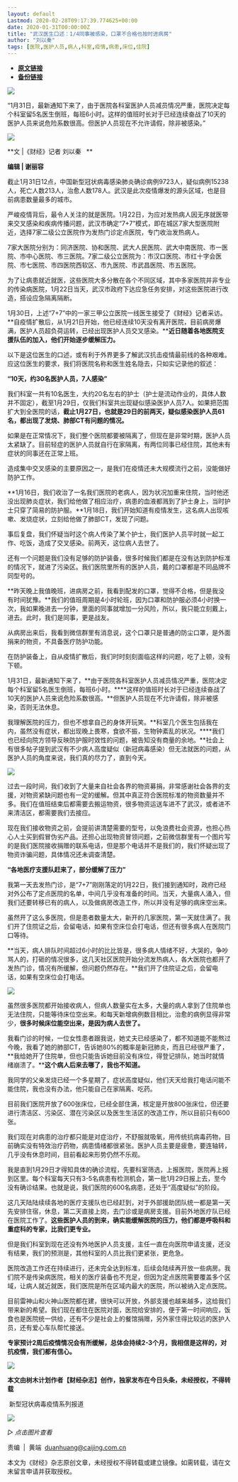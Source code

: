 ```yaml
---
layout: default
Lastmod: 2020-02-28T09:17:39.774625+00:00
date: 2020-01-31T00:00:00Z
title: "武汉医生口述：1/4同事被感染，口罩不合格也按时进病房"
author: "刘以秦"
tags: [医院,医护人员,病人,科室,疫情,病患,床位,住院]
---
```


* [**原文链接**](http://mp.weixin.qq.com/s?__biz=MjM5NDU5NTM4MQ==&mid=2653353554&idx=1&sn=e0f06450e0a89e6c73c76d4f68b0fcce&chksm=bd5701088a20881ed9de8470549c5c9531a0127cb5f441fb16de10392f5f4b8bb7dd5154e8c5#rd)
* [**备份链接**](https://archive.vn/fTheX)


![](/images/post/77e6cfb5c7ef66e00d9bd04f74961594.jpg)

  

“1月31日，最新通知下来了，由于医院各科室医护人员减员情况严重，医院决定每个科室留5名医生倒班，每班6小时。这样的值班时长对于已经连续奋战了10天的医护人员来说危险系数很高。但医护人员现在不允许请假，除非被感染。”

  

![](/images/post/c05efcbf1cc18789d8b668ccf765fcdc.jpg)

**文 |《财经》记者 刘以秦   **

**编辑 | 谢丽容**

截止1月31日12点，中国新型冠状病毒感染肺炎确诊病例9723人，疑似病例15238人，死亡人数213人，治愈人数178人。武汉是此次疫情爆发的源头区域，也是目前病患数量最多的城市。

严峻疫情背后，最令人关注的就是医院。1月22日，为应对发热病人因无序就医带来交叉感染和疾病传播问题，武汉市确定“7+7”模式，即在城区7家大型医院附近，选择7家二级公立医院作为发热门诊定点医院，专门收治发热病人。

7家大医院分别为：同济医院、协和医院、武大人民医院、武大中南医院、市一医院、市中心医院、市三医院。7家二级公立医院为：市汉口医院、市红十字会医院、市七医院、市四医院西软区、市九医院、市武昌医院、市五医院。

为了让病患就近就医，这些医院大多分散在各个不同区域，其中多家医院并非专业的传染病医院，1月22日当天，武汉市政府下达应急任务安排，对这些医院进行改造，搭设应急隔离隔断。

1月30日，上述“7+7”中的一家三甲公立医院一线医生接受了《财经》记者采访。**自疫情扩散后，从1月21日开始，他已经连续10天没有离开医院，目前病房爆满，医护人员超负荷运转，已经出现医护人员交叉感染。****近日随着各地医院支援队伍的加入，他们开始逐步缓解压力。**

以下是这位医生的口述，或有利于外界更多了解武汉抗击疫情最前线的各种艰难。应这位医生的要求，我们将医院名称和医生姓名隐去，只如实记录他的叙述：

**“10天，约30名医护人员，7人感染”**

我们科室一共有10名医生，大约20名左右的护士（护士是流动作业的，具体人数并不固定），截至1月29日，仅我们科室共出现疑似感染医护人员7人。如果把范围扩大到全医院的话，**截止1月27日，也就是29日的前两天，疑似感染医护人员61名，都出现了发烧、肺部CT有问题的情况。**

如果是在正常情况下，我们整个医院都要被隔离了，但现在是非常时期，医护人员太紧缺了。目前轻症的医护人员就自行在家隔离，有两位同事已经住院，其他未有症状的同事还在正常上班。

造成集中交叉感染的主要原因之一，是我们在疫情还未大规模流行之前，没能做好防护工作。

**1月16日，我们收治了一名我们医院的老病人，因为状况加重来住院，当时他还没出现肺炎症状，我们给他做了相应治疗，病患的血液都溅到了护士身上，当时护士只穿了简易的防护服。**1月18日，我们开始知道有疫情发生，这名病人出现咳嗽、发烧症状，立刻给他做了肺部CT，发现了问题。

事后复盘，我们怀疑当时这个病人传染了某个护士，我们医护人员平时就一起工作、吃饭，造成了交叉感染。前两天，这位病人去世了。

还有一个问题是我们没有足够的防护装备，很多时候我们都是在没有达到防护标准的情况下，就进了污染区。我们医院里所有的医护人员，戴的口罩都是不同品牌不同型号的。

**昨天晚上我值晚班，进病房之前，我看到配发的口罩，觉得不合格，但是我没有时间犹豫。**我们的值班周期是4小时轮班，因为口罩和防护服必须4小时换一次，我如果晚进去一分钟，里面的同事就增加一分风险，所以，我只能立刻戴上，进去。此时，我们是同事，更是战友。

从病房出来后，我看到微信群里有消息说，这个口罩只是普通的防尘口罩，是外面捐来的物资，不具备医疗防护功能。

在防护装备上，自从疫情扩散后，我们时时刻刻面临这样的问题，吃了上顿，没有下顿。

1月31日，最新通知下来了，**由于医院各科室医护人员减员情况严重，医院决定每个科室留5名医生倒班，每班6小时。****这样的值班时长对于已经连续奋战了10天的医护人员来说危险系数很高。**但医护人员现在不允许请假，除非被感染，否则无法休息。

我理解医院的压力，但也不想拿自己的身体开玩笑。**科室几个医生包括我在内，虽然没有症状，都出现晚上畏寒，食欲不振，生物钟紊乱的状况。****我们也已经向院方领导反映防护服时效性的问题，被告知没有商量的余地。**社会上有很多帖子提到武汉有不少病人高度疑似（新冠病毒感染）但无法就医的问题，从医护人员的角度来说，我们真的尽力了，直到今天。

![](/images/post/0542c08825104e7b90923780b1ce5353.jpg)

过去一段时间，我们收到了大量来自社会各界的物资募捐，非常感谢社会各界的支援，对物资紧缺问题也有一定的缓解。但其中真正符合医院标准的物资数量并不多。我们在值班结束后都需要去搬运物资，很多物资运送车进不了武汉，或者进不来清洁区，都需要我们去接应。

现在我们接收物资之前，会提前讲清楚需要的型号，以免浪费社会资源，也担心热心人士买到假冒伪劣产品。还担心出现物资冒领问题，之前微信群里有一个图片写的是我们医院接收捐赠的联系电话，但是那个电话并不是我们的，我们怀疑出现了物资诈骗问题，具体情况还未调查清楚。

**“各地医疗支援队赶来了，部分缓解了压力”**

我第一天去发热门诊，是“7+7”刚刚落定的1月22日，我们接到通知时，政府已经对外公布了定点医院的名单，中间几乎没有准备的时间。当天，大量病人涌入，但我们还要转移已有的病人，以及做病房改造工作，所以并没有足够的病床空出来。

虽然开了这么多医院，但是患者数量太大，新开的几家医院，第一天就住满了。我们开了住院证之后，会留电话，如果有空床位会打电话，但还有很多病人在医院门口等待。

**当天，病人排队时间超过6小时的比比皆是，很多病人情绪不好，大哭的，争吵骂人的，打砸的情况很多，这几天社区医院开始分流发热病人，各大医院也都开了发热门诊，情况有所缓解，但问题仍然存在。**我们开了住院证之后，会留电话，如果有空床位会打电话。

![](/images/post/e887e88842025024d1a21a907fc03366.jpg)

虽然很多医院都开始接收病人，但病人数量实在太多，大量的病人拿到了住院单也无法住院，只能等待床位空出来。和每天新增病例数目相比，治愈的病例显得非常少，**很多时候床位能空出来，是因为病人去世了。**

我看门诊的时候，一位女性患者跟我说，她丈夫已经感染了，都不知道能不能熬过今晚，我看了她的肺部CT，告诉她80%的概率是新冠肺炎，而且已经很严重了，**我给她开了住院单，但也只能告诉她目前没有床位，得登记排队，她当时就情绪崩溃了。****这个病人后来去哪了，我也不知道。**

我同学的父亲发烧已经一个多星期了，症状高度疑似，他们天天给我打电话问能不能住院，我也没有办法，他只能自己在家隔离、吃药。

目前我们医院开放了600张床位，已经全部住满，核定是开放800张床位，但还要进行清洁区、污染区、潜在污染区以及医生生活区的改造工作，所以目前只有600张。

我们现在对病患的治疗都只能是对症治疗，不舒服就吸氧，用传统抗病毒药物，目前确实没有特效治疗药物，病患情绪都很紧张。医护人员主要是疲惫，要连轴转，几乎没有休息时间，目前看起来形势仍然不乐观。

我是直到1月29日才得知具体的确诊流程，先要科室筛选，上报医院，医院再上报到区里。每个科室每天只有3-5名病患有检测机会，第一批1月29日报上去，至今没有确诊结果。也就是说，我们医院的600名病患，还处于“高度疑似”的阶段。

这几天陆陆续续各地的医疗支援队也已经赶到，对于外部援助团队统一都是第一天先安排住宿，休息，第二天直接上岗，去门诊或是病房支援。目前外地医疗队已经在医院工作了。**这些医护人员的到来，确实能缓解医院的压力，他们都是呼吸科和重症科的专家，比我们更专业。**

但是我们科室到现在还没有外地医护人员支援，主任一直在向医院申请支援，还没有结果，我们的预测是，其他科室的人员比我们更紧张，更危急。

医院改造工作还在持续进行，还未完全达到标准，后续会陆续再开放一些病房。我们院不是传染病医院，相关的医疗装备也不充足，但因为定点医院需要覆盖多个区域，让病人就近就医，我们医院是所在区域内最大的医院，所以被纳入定点医院。

目前雷神山和火神山医院都在建，很快可以开放，外部支援也越来越多，这给我们带来新的希望。我们现在都住在医院对面，医院给安排的，便于第一时间响应，饭食也是医院统一供给，还有不少是社会上的餐馆捐赠，另外家住得比较远的医护人员，还有爱心车队帮忙接送。

**专家预计2周后疫情情况会有所缓解，总体会持续2-3个月，我相信是这样的，对抗疫情，我们都有信心。**

![](/images/post/7befdf0e3cec180bf00b200fbf697e10.jpg)

**本文由树木计划作者【财经杂志】创作，独家发布在今日头条，未经授权，不得转载**

 新型冠状病毒疫情系列报道   

  

[![](/images/post/465e8047c4c1c4c6837a0464e4367622.jpg)](https://mp.weixin.qq.com/mp/homepage?__biz=MjM5NDU5NTM4MQ==&hid=29&sn=21c0f34c737748fe3b2c372bb40ae622)

_▷ 点击图片查看_

  

  

责编  |  黄端  duanhuang@caijing.com.cn

本文为《财经》杂志原创文章，未经授权不得转载或建立镜像。如需转载，请在文末留言申请并获取授权。

